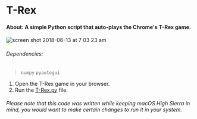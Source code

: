 # T-Rex
#### About: A simple Python script that auto-plays the Chrome's T-Rex game.

![screen shot 2018-06-13 at 7 03 23 am](https://user-images.githubusercontent.com/30762976/41325612-e21d77c0-6ed8-11e8-9dad-f6d24f112324.png)

###### Dependencies:
> `numpy`
> `pyautogui`

1. Open the T-Rex game in your browser. 
2. Run the [T-Rex.py](fhttps://github.com/adarshpunj/T-Rex/archive/master.zip) file.

###### Please note that this code was written while keeping macOS High Sierra in mind, you would want to make certain changes to run it in your system.
